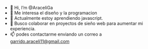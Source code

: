 - 👋 Hi, I’m @AraceliGa
- 👀 Me interesa el diseño y  la programacion
- 🌱 Actualmente estoy aprendiendo  javascript.
- 💞️ Busco colaborar en proyectos de sieño web para aumentar mi experiencia.
- 📫 podes contactarme enviando un correo a garrido.araceli11@gmail.com 

<!---
AraceliGa/AraceliGa is a ✨ special ✨ repository because its `README.md` (this file) appears on your GitHub profile.
You can click the Preview link to take a look at your changes.
--->
